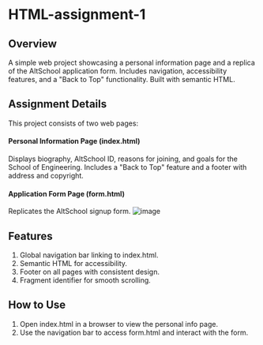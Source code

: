 # HTML-assignment-1

## Overview
A simple web project showcasing a personal information page and a replica of the AltSchool application form. Includes navigation, accessibility features, and a "Back to Top" functionality. Built with semantic HTML.

## Assignment Details
This project consists of two web pages:

#### Personal Information Page (index.html)

Displays biography, AltSchool ID, reasons for joining, and goals for the School of Engineering.
Includes a "Back to Top" feature and a footer with address and copyright.

#### Application Form Page (form.html)

Replicates the AltSchool signup form.
![image](https://github.com/user-attachments/assets/a032ff26-e6c3-4301-a278-f1ac9e6cacc6)


## Features
1. Global navigation bar linking to index.html.
2. Semantic HTML for accessibility.
3. Footer on all pages with consistent design.
4. Fragment identifier for smooth scrolling.

## How to Use

1. Open index.html in a browser to view the personal info page.
2. Use the navigation bar to access form.html and interact with the form.
